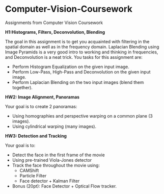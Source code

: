 # Computer-Vision-Coursework
Assignments from Computer Vision Coursework

**H1:Histograms, Filters, Deconvolution, Blending**

The goal in this assignment is to get you acquainted with filtering in the spatial domain as well as in the frequency domain.
Laplacian Blending using Image Pyramids is a very good intro to working and thinking in frequencies, and Deconvolution is a neat trick.
You tasks for this assignment are:
- Perform Histogram Equalization on the given input image.
- Perform Low-Pass, High-Pass and Deconvolution on the given input image.
- Perform Laplacian Blending on the two input images (blend them together).

**HW2: Image Alignment, Panoramas**

Your goal is to create 2 panoramas:
- Using homographies and perspective warping on a common plane (3 images).
- Using cylindrical warping (many images).

**HW3: Detection and Tracking**

Your goal is to:
- Detect the face in the first frame of the movie
- Using pre-trained Viola-Jones detector
- Track the face throughout the movie using:
  - CAMShift
  - Particle Filter
  - Face detector + Kalman Filter
- Bonus (20pt): Face Detector + Optical Flow tracker.
